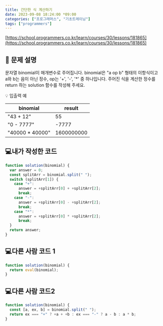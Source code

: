 ```yaml
---
title: 간단한 식 계산하기
date: 2023-09-08 18:24:00 *09:00
categories: ["프로그래머스", "기초트레이닝"]
tags: ["programmers"]
---
```


[https://school.programmers.co.kr/learn/courses/30/lessons/181865](https://school.programmers.co.kr/learn/courses/30/lessons/181865)

## 📔 문제 설명

문자열 binomial이 매개변수로 주어집니다. binomial은 "a op b" 형태의 이항식이고 a와 b는 음이 아닌 정수, op는 '+', '-', '\*' 중 하나입니다. 주어진 식을 계산한 정수를 return 하는 solution 함수를 작성해 주세요.

💡 입출력 예

| binomial         | result     |
| ---------------- | ---------- |
| "43 + 12"        | 55         |
| "0 - 7777"       | -7777      |
| "40000 \* 40000" | 1600000000 |

## 💻내가 작성한 코드

```js
function solution(binomial) {
  var answer = 0;
  const splitArr = binomial.split(" ");
  switch (splitArr[1]) {
    case "+":
      answer = +splitArr[0] + +splitArr[2];
      break;
    case "-":
      answer = +splitArr[0] - +splitArr[2];
      break;
    case "*":
      answer = +splitArr[0] * +splitArr[2];
      break;
  }
  return answer;
}
```

## 💻다른 사람 코드 1

```js
function solution(binomial) {
  return eval(binomial);
}
```

## 💻다른 사람 코드2

```js
function solution(binomial) {
  const [a, ex, b] = binomial.split(" ");
  return ex === "+" ? +a + +b : ex === "-" ? a - b : a * b;
}
```
